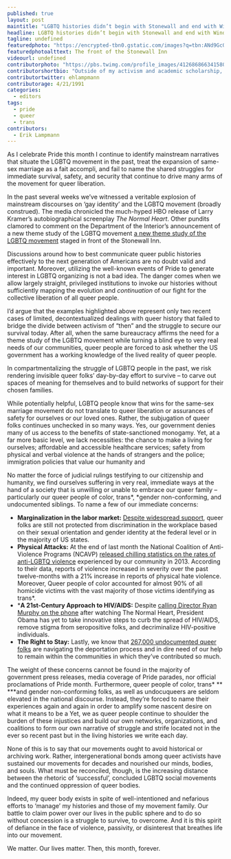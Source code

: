 ```yaml
---
published: true
layout: post
maintitle: "LGBTQ histories didn’t begin with Stonewall and end with Windsor - {Young}ist"
headline: LGBTQ histories didn’t begin with Stonewall and end with Windsor
tagline: undefined
featuredphoto: "https://encrypted-tbn0.gstatic.com/images?q=tbn:ANd9GcQo5FafDdjk61HG6Xz6K0LR1gGKqxfjfELuFTPzWqhWsZHiINjZEQ"
featuredphotoalttext: The front of the Stonewall Inn
videourl: undefined
contributorphoto: "https://pbs.twimg.com/profile_images/412686866341580800/_QTo5onz.png"
contributorshortbio: "Outside of my activism and academic scholarship, Erik enjoys loose-leaf tea, the “West Wing,” and vegetarian cooking."
contributortwitter: ehlampmann
contributorage: 4/21/1991
categories: 
  - editors
tags: 
  - pride
  - queer
  - trans
contributors: 
  - Erik Lampmann
---
```


As I celebrate Pride this month I continue to identify mainstream narratives that situate the LGBTQ movement in the past, treat the expansion of same-sex marriage as a fait accompli, and fail to name the shared struggles for immediate survival, safety, and security that continue to drive many arms of the movement for queer liberation.

In the past several weeks we’ve witnessed a veritable explosion of mainstream discourses on ‘gay identity’ and the LGBTQ movement (broadly construed). The media chronicled the much-hyped HBO release of Larry Kramer’s autobiographical screenplay _The Normal Heart_. Other pundits clamored to comment on the Department of the Interior’s announcement of a new theme study of the LGBTQ movement [a new theme study of the LGBTQ movement](https://www.youtube.com/watch?v=SQKlMO05sjM/) staged in front of the Stonewall Inn. 

Discussions around how to best communicate queer public histories effectively to the next generation of Americans are no doubt valid and important. Moreover, utilizing the well-known events of Pride to generate interest in LGBTQ organizing is not a bad idea. The danger comes when we allow largely straight, privileged institutions to invoke our histories without sufficiently mapping the evolution and _continuation_ of our fight for the collective liberation of all queer people.

I’d argue that the examples highlighted above represent only two recent cases of limited, decontextualized dealings with queer history that failed to bridge the divide between activism of “then” and the struggle to secure our survival today. After all, when the same bureaucracy affirms the need for a theme study of the LGBTQ movement while turning a blind eye to very real needs of our communities, queer people are forced to ask whether the US government has a working knowledge of the lived reality of queer people.

In compartmentalizing the struggle of LGBTQ people in the past, we risk rendering invisible queer folks’ day-by-day effort to survive – to carve out spaces of meaning for themselves and to build networks of support for their chosen families. 

While potentially helpful, LGBTQ people know that wins for the same-sex marriage movement do not translate to queer liberation or assurances of safety for ourselves or our loved ones. Rather, the subjugation of queer folks continues unchecked in so many ways. Yes, our government denies many of us access to  the benefits of state-sanctioned monogamy. Yet, at a far more basic level, we lack necessities: the chance to make a living for ourselves; affordable and accessible healthcare services; safety from physical and verbal violence at the hands of strangers and the police; immigration policies that value our humanity and 

No matter the force of judicial rulings testifying to our citizenship and humanity, we find ourselves suffering in very real, immediate ways at the hand of a society that is unwilling or unable to embrace our queer family – particularly our queer people of color, trans*, *gender non-conforming, and undocumented siblings. To name a few of our immediate concerns:

- **Marginalization in the labor market:** [Despite widespread support](http://www.advocate.com/politics/2013/12/14/poll-majority-americans-support-trans-inclusive-enda), queer folks are still not protected from discrimination in the workplace based on their sexual orientation and gender identity at the federal level or in the majority of US states. 
- **Physical Attacks:** At the end of last month the National Coalition of Anti-Violence Programs (NCAVP) [released chilling statistics on the rates of anti-LGBTQ violence](http://www.avp.org/resources/avp-resources/315--2013-report-on-lesbian-gay-bisexual-transgender-queer-and-hiv-affected-hate-violence) experienced by our community in 2013. According to their data, reports of violence increased in severity over the past twelve-months with a 21% increase in reports of physical hate violence. Moreover, Queer people of color accounted for almost 90% of all homicide victims with the vast majority of those victims identifying as trans*. 
- ***A 21st-Century Approach to HIV/AIDS:** Despite [calling Director Ryan Murphy on the phone](http://www.vanityfair.com/online/daily/2014/06/obama-the-normal-heart-ryan-murphy-scandal) after watching The Normal Heart, President Obama has yet to take innovative steps to curb the spread of HIV/AIDS, remove stigma from seropositive folks, and decriminalize HIV-positive individuals.
- **The Right to Stay:** Lastly, we know that [267,000 undocumented queer folks](http://southernersonnewground.org/tag/queeringimmigration/) are navigating the deportation process and in dire need of our help to remain within the communities in which they’ve contributed so much.


The weight of these concerns cannot be found in the majority of government press releases, media coverage of Pride parades, nor official proclamations of Pride month. Furthermore, queer people of color, trans* ** ***and gender non-conforming folks, as well as undocuqueers are seldom elevated in the national discourse. Instead, they’re forced to name their experiences again and again in order to amplify some nascent desire on what it means to be a Yet, we as queer people continue to shoulder the burden of these injustices and build our own networks, organizations, and coalitions to form our own narrative of struggle and strife located not in the ever so recent past but in the living histories we write each day.

None of this is to say that our movements ought to avoid historical or archiving work. Rather, intergenerational bonds among queer activists have sustained our movements for decades and nourished our minds, bodies, and souls. What must be reconciled, though, is the increasing distance between the rhetoric of ‘successful’, concluded LGBTQ social movements and the continued oppression of queer bodies.

Indeed, my queer body exists in spite of well-intentioned and nefarious efforts to ‘manage’ my histories and those of my movement family. Our battle to claim power over our lives in the public sphere and to do so without concession is a struggle to survive, to overcome. And it is this spirit of defiance in the face of violence, passivity, or disinterest that breathes life into our movement.

We matter. Our lives matter. Then, this month, forever.